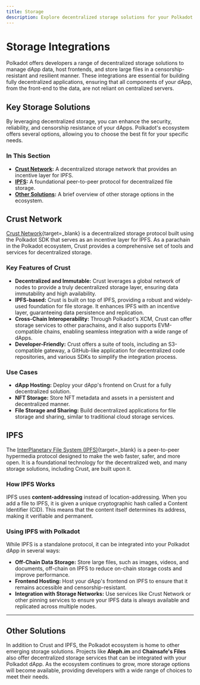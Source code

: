 ```yaml
---
title: Storage
description: Explore decentralized storage solutions for your Polkadot dApp. Learn about key integrations like Crust and IPFS for robust, censorship-resistant data.
---
```


# Storage Integrations

Polkadot offers developers a range of decentralized storage solutions to manage dApp data, host frontends, and store large files in a censorship-resistant and resilient manner. These integrations are essential for building fully decentralized applications, ensuring that all components of your dApp, from the front-end to the data, are not reliant on centralized servers.

## Key Storage Solutions

By leveraging decentralized storage, you can enhance the security, reliability, and censorship resistance of your dApps. Polkadot's ecosystem offers several options, allowing you to choose the best fit for your specific needs.

### In This Section

- **[Crust Network](#crust-network):** A decentralized storage network that provides an incentive layer for IPFS.
- **[IPFS](#ipfs):** A foundational peer-to-peer protocol for decentralized file storage.
- **[Other Solutions](#other-solutions):** A brief overview of other storage options in the ecosystem.


## Crust Network

[Crust Network](https://crust.network/){target=\_blank} is a decentralized storage protocol built using the Polkadot SDK that serves as an incentive layer for IPFS. As a parachain in the Polkadot ecosystem, Crust provides a comprehensive set of tools and services for decentralized storage.

### Key Features of Crust

-   **Decentralized and Immutable:** Crust leverages a global network of nodes to provide a truly decentralized storage layer, ensuring data immutability and high availability.
-   **IPFS-based:** Crust is built on top of IPFS, providing a robust and widely-used foundation for file storage. It enhances IPFS with an incentive layer, guaranteeing data persistence and replication.
-   **Cross-Chain Interoperability:** Through Polkadot's XCM, Crust can offer storage services to other parachains, and it also supports EVM-compatible chains, enabling seamless integration with a wide range of dApps.
-   **Developer-Friendly:** Crust offers a suite of tools, including an S3-compatible gateway, a GitHub-like application for decentralized code repositories, and various SDKs to simplify the integration process.

### Use Cases

-   **dApp Hosting:** Deploy your dApp's frontend on Crust for a fully decentralized solution.
-   **NFT Storage:** Store NFT metadata and assets in a persistent and decentralized manner.
-   **File Storage and Sharing:** Build decentralized applications for file storage and sharing, similar to traditional cloud storage services.


## IPFS

The [InterPlanetary File System (IPFS)](https://ipfs.tech/){target=\_blank} is a peer-to-peer hypermedia protocol designed to make the web faster, safer, and more open. It is a foundational technology for the decentralized web, and many storage solutions, including Crust, are built upon it.

### How IPFS Works

IPFS uses **content-addressing** instead of location-addressing. When you add a file to IPFS, it is given a unique cryptographic hash called a Content Identifier (CID). This means that the content itself determines its address, making it verifiable and permanent.

### Using IPFS with Polkadot

While IPFS is a standalone protocol, it can be integrated into your Polkadot dApp in several ways:

-   **Off-Chain Data Storage:** Store large files, such as images, videos, and documents, off-chain on IPFS to reduce on-chain storage costs and improve performance.
-   **Frontend Hosting:** Host your dApp's frontend on IPFS to ensure that it remains accessible and censorship-resistant.
-   **Integration with Storage Networks:** Use services like Crust Network or other pinning services to ensure your IPFS data is always available and replicated across multiple nodes.

---

## Other Solutions

In addition to Crust and IPFS, the Polkadot ecosystem is home to other emerging storage solutions. Projects like **Aleph.im** and **Chainsafe's Files** also offer decentralized storage services that can be integrated with your Polkadot dApp. As the ecosystem continues to grow, more storage options will become available, providing developers with a wide range of choices to meet their needs.
